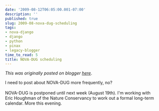```yaml
---
date: '2009-08-12T06:05:00.001-07:00'
description: ''
published: true
slug: 2009-08-nova-dug-scheduling
tags:
- nova-django
- django
- python
- pinax
- legacy-blogger
time_to_read: 5
title: NOVA-DUG scheduling
---
```


*This was originally posted on blogger [here](https://pydanny.blogspot.com/2009/08/nova-dug-scheduling.html)*.

I need to post about NOVA-DUG more frequently, no?<br /><br />NOVA-DUG is postponed until next week (August 19th). I'm working with Eric Houghman of the Nature Conservancy to work out a formal long-term calendar. More this evening.